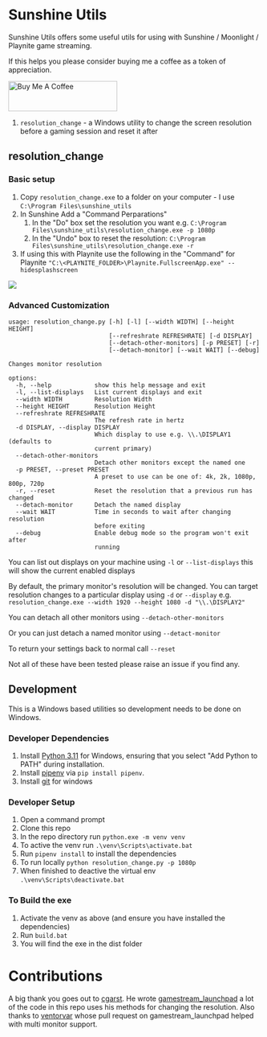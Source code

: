 # Sunshine Utils

Sunshine Utils offers some useful utils for using with Sunshine / Moonlight / Playnite game streaming.

If this helps you please consider buying me a coffee as a token of appreciation.

<a href="https://www.buymeacoffee.com/githubfoxy82" target="_blank"><img src="https://cdn.buymeacoffee.com/buttons/v2/default-yellow.png" alt="Buy Me A Coffee" style="height: 60px !important;width: 217px !important;" ></a>

1. `resolution_change` - a Windows utility to change the screen resolution before a gaming session and reset it after

## resolution_change

### Basic setup

1. Copy `resolution_change.exe` to a folder on your computer - I use `C:\Program Files\sunshine_utils`
2. In Sunshine Add a "Command Perparations" 
   1. In the "Do" box set the resolution you want e.g. `C:\Program Files\sunshine_utils\resolution_change.exe -p 1080p`
   2. In the "Undo" box to reset the resolution: `C:\Program Files\sunshine_utils\resolution_change.exe -r`
3. If using this with Playnite use the following in the "Command" for Playnite `"C:\<PLAYNITE_FOLDER>\Playnite.FullscreenApp.exe" --hidesplashscreen`

![](docs/static/playnite_setup.png)

### Advanced Customization

```
usage: resolution_change.py [-h] [-l] [--width WIDTH] [--height HEIGHT]
                            [--refreshrate REFRESHRATE] [-d DISPLAY]
                            [--detach-other-monitors] [-p PRESET] [-r]
                            [--detach-monitor] [--wait WAIT] [--debug]

Changes monitor resolution

options:
  -h, --help            show this help message and exit
  -l, --list-displays   List current displays and exit
  --width WIDTH         Resolution Width
  --height HEIGHT       Resolution Height
  --refreshrate REFRESHRATE
                        The refresh rate in hertz
  -d DISPLAY, --display DISPLAY
                        Which display to use e.g. \\.\DISPLAY1 (defaults to
                        current primary)
  --detach-other-monitors
                        Detach other monitors except the named one
  -p PRESET, --preset PRESET
                        A preset to use can be one of: 4k, 2k, 1080p, 800p, 720p
  -r, --reset           Reset the resolution that a previous run has changed
  --detach-monitor      Detach the named display
  --wait WAIT           Time in seconds to wait after changing resolution
                        before exiting
  --debug               Enable debug mode so the program won't exit after
                        running
```

You can list out displays on your machine using `-l` or `--list-displays` this will show the current enabled displays

By default, the primary monitor's resolution will be changed. You can target resolution changes to a particular display using `-d` or `--display` e.g. `resolution_change.exe --width 1920 --height 1080 -d "\\.\DISPLAY2"`

You can detach all other monitors using `--detach-other-monitors`

Or you can just detach a named monitor using `--detact-monitor`

To return your settings back to normal call `--reset`

Not all of these have been tested please raise an issue if you find any.

## Development

This is a Windows based utilities so development needs to be done on Windows.

### Developer Dependencies
1. Install [Python 3.11](https://www.python.org/) for Windows, ensuring that you select "Add Python to PATH" during installation.
2. Install [pipenv](https://pypi.org/project/pipenv/) via `pip install pipenv`.
3. Install [git](https://git-scm.com/download/win) for windows

### Developer Setup
1. Open a command prompt
2. Clone this repo
3. In the repo directory run `python.exe -m venv venv`
4. To active the venv run `.\venv\Scripts\activate.bat` 
5. Run `pipenv install` to install the dependencies
6. To run locally `python resolution_change.py -p 1080p`
7. When finished to deactive the virtual env `.\venv\Scripts\deactivate.bat`

### To Build the exe
1. Activate the venv as above (and ensure you have installed the dependencies)
2. Run `build.bat`
3. You will find the exe in the dist folder

# Contributions

A big thank you goes out to [cgarst](https://github.com/cgarst). 
He wrote [gamestream_launchpad](https://github.com/cgarst/gamestream_launchpad) a lot
of the code in this repo uses his methods for changing the resolution. Also thanks to
[ventorvar](https://github.com/ventorvar) whose pull request on gamestream_launchpad helped
with multi monitor support.

